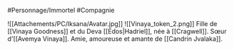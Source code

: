 #Personnage/Immortel
#Compagnie

![[Attachements/PC/Iksana/Avatar.jpg]]
![[Vinaya_token_2.png]]
Fille de [[Vinaya Goodness]] et du Deva [[Édos|Hadriel]], née à [[Cragwell]].
Sœur d'[[Avemya Vinaya]].
Amie, amoureuse et amante de [[Candrin Jvalaka]].
